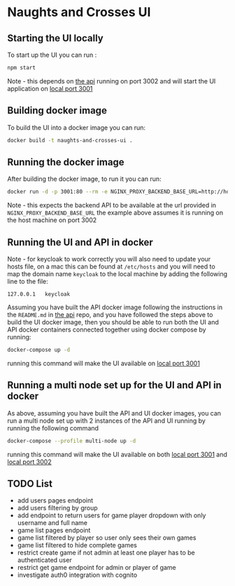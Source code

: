 # Naughts and Crosses UI

## Starting the UI locally

To start up the UI you can run :

```bash
npm start
```

Note - this depends on [the api](https://github.com/michaelruocco/naughts-and-crosses-api)
running on port 3002 and will start the UI application on [local port 3001](http://localhost:3001)

## Building docker image

To build the UI into a docker image you can run:

```bash
docker build -t naughts-and-crosses-ui .
```

## Running the docker image

After building the docker image, to run it you can run:

```bash
docker run -d -p 3001:80 --rm -e NGINX_PROXY_BACKEND_BASE_URL=http://host.docker.internal:3002 naughts-and-crosses-ui
```

Note - this expects the backend API to be available at the url provided in `NGINX_PROXY_BACKEND_BASE_URL` the
example above assumes it is running on the host machine on port 3002

## Running the UI and API in docker

Note - for keycloak to work correctly you will also need to update your hosts file,
on a mac this can be found at `/etc/hosts` and you will need to map the domain name
`keycloak` to the local machine by adding the following line to the file:

```
127.0.0.1	keycloak
```

Assuming you have built the API docker image following the instructions in the `README.md`
in [the api](https://github.com/michaelruocco/naughts-and-crosses-api) repo, and you have
followed the steps above to build the UI docker image, then you should be able to run
both the UI and API docker containers connected together using docker compose by running:

```bash
docker-compose up -d
```

running this command will make the UI available on [local port 3001](http://localhost:3001)

## Running a multi node set up for the UI and API in docker

As above, assuming you have built the API and UI docker images, you can run a multi node set
up with 2 instances of the API and UI running by running the following command

```bash
docker-compose --profile multi-node up -d
```

running this command will make the UI available on both [local port 3001](http://localhost:3001)
and [local port 3002](http://localhost:3002)

## TODO List

- add users pages endpoint
- add users filtering by group
- add endpoint to return users for game player dropdown with only username and full name
- game list pages endpoint
- game list filtered by player so user only sees their own games
- game list filtered to hide complete games
- restrict create game if not admin at least one player has to be authenticated user
- restrict get game endpoint for admin or player of game
- investigate auth0 integration with cognito
